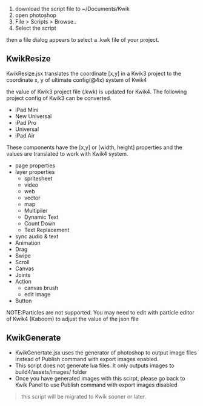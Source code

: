 1. download the script file to ~/Documents/Kwik
1. open photoshop
  1. File > Scripts > Browse..
  1. Select the script

then a file dialog appears to select a .kwk file of your project.

## KwikResize

KwikResize.jsx translates the coordinate [x,y] in a Kwik3 project to the coordinate x, y of ultimate config(@4x) system of Kwik4

the value of Kwik3 project file (.kwk) is updated for Kwik4. The following project config of Kwik3 can be converted.

* iPad Mini
* New Universal
* iPad Pro
* Universal
* iPad Air

These components have the [x,y] or [width, height] properties and the values are translated to work with Kwik4 system.

* page properties
* layer properties
    * spritesheet
    * video
    * web
    * vector
    * map
    * Multipiler
    * Dynamic Text
    * Count Down
    * Text Replacement
* sync audio & text
* Animation
* Drag
* Swipe
* Scroll
* Canvas
* Joints
* Action
  * canvas brush
  * edit image
* Button

NOTE:Particles are not supported. You may need to edit with particle editor of Kwik4 (Kaboom) to adjust the value of the json file

## KwikGenerate

* KwikGenertate.jsx uses the generator of photoshop to output image files instead of Publish command with export images enabled. 
* This script does not generate lua files. It only outputs images to build4/assets/images/ folder
* Once you have generated images with this scirpt, please go back to Kwik Panel to use Publish command with export images disabled

> this script will be migrated to Kwik sooner or later.
